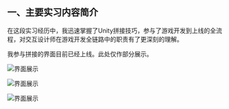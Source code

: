 ## 一、主要实习内容简介

在这段实习经历中，我迅速掌握了Unity拼接技巧，参与了游戏开发到上线的全流程，对交互设计师在游戏开发全链路中的职责有了更深刻的理解。

我参与拼接的界面目前已经上线。此处仅作部分展示。

![界面展示](../assets/leihuo1.png)

![界面展示](../assets/leihuo2.png)

![界面展示](../assets/leihuo3.png)
